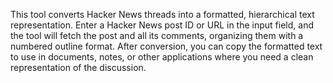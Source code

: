This tool converts Hacker News threads into a formatted, hierarchical text representation. Enter a Hacker News post ID or URL in the input field, and the tool will fetch the post and all its comments, organizing them with a numbered outline format. After conversion, you can copy the formatted text to use in documents, notes, or other applications where you need a clean representation of the discussion.

<!-- Generated from commit: 7c4615d440148d7005edbd902bccaf0d21793f68 -->